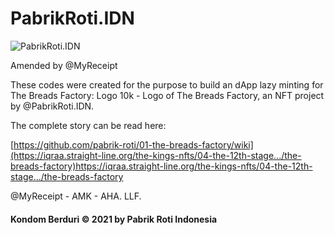 # PabrikRoti.IDN

![PabrikRoti.IDN](https://camo.githubusercontent.com/c53be14c2ef4bcc3162821af8b7dfedfa7564cce7c602ff99e0f61bb6ffb2952/68747470733a2f2f6c68332e676f6f676c6575736572636f6e74656e742e636f6d2f42766a4b48686379656f544e655872565839674478765a43765a596f444d50535335356c74686b5a6457365775786e572d416a75784a6f75654d486e57577646526c742d69446642784e665170314f795f41355a6b4d5a474234636178456b5348476a4963773d7330)

Amended by @MyReceipt

These codes were created for the purpose to build an dApp lazy minting for The Breads Factory: Logo 10k - Logo of The Breads Factory, an NFT project by @PabrikRoti.IDN.

The complete story can be read here:

[https://github.com/pabrik-roti/01-the-breads-factory/wiki](https://iqraa.straight-line.org/the-kings-nfts/04-the-12th-stage.../the-breads-factory)https://iqraa.straight-line.org/the-kings-nfts/04-the-12th-stage.../the-breads-factory

@MyReceipt - AMK - AHA. LLF.


#### Kondom Berduri © 2021 by Pabrik Roti Indonesia
